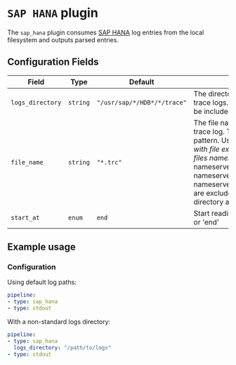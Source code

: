 # `SAP HANA` plugin

The `sap_hana` plugin consumes [SAP HANA](https://www.sap.com/products/hana.html) log entries from the local filesystem and outputs parsed entries.

## Configuration Fields

| Field | Type | Default | Description |
| --- | --- |--- | --- |
| `logs_directory` | `string` | `"/usr/sap/*/HDB*/*/trace"` | The directory to the SAP HANA trace logs. No trailing slash should be included. | 
| `file_name` | `string` | `"*.trc"` | The file name of the SAP HANA trace log. This can be a glob pattern. Use "*.trc" to get all files with file extension of "trc". The files nameserver_history*.trc, nameserver*loads*.trc, nameserver*unloads*.trc, and nameserver*executed_staments*.trc are excluded from the logs directory and will not be parsed.. | 
| `start_at` | `enum` | `end` | Start reading file from 'beginning' or 'end' | 

## Example usage

### Configuration

Using default log paths:

```yaml
pipeline:
- type: sap_hana
- type: stdout

```

With a non-standard logs directory:

```yaml
pipeline:
- type: sap_hana
  logs_directory: "/path/to/logs"
- type: stdout
